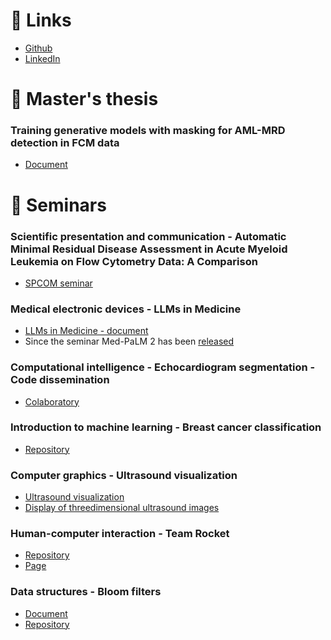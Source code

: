 # :link: Links

- [Github](https://github.com/IvanLuksic) 
- [LinkedIn](linkedin.com/in/ivanluksic/)

# :page_facing_up: Master's thesis

### Training generative models with masking for AML-MRD detection in FCM data
- [Document](https://github.com/IvanLuksic/IvanLuksic.github.io/blob/main/Seminari/Master's%20thesis%20-%20IL.pdf)


# 📂 Seminars

### Scientific presentation and communication - Automatic Minimal Residual Disease Assessment in Acute Myeloid Leukemia on Flow Cytometry Data: A Comparison
- [SPCOM seminar]()

### Medical electronic devices - LLMs in Medicine 
- [LLMs in Medicine - document](https://github.com/IvanLuksic/IvanLuksic.github.io/blob/main/Seminari/LLM_u_medicini.pdf)
- Since the seminar Med-PaLM 2 has been [released](https://arxiv.org/pdf/2305.09617.pdf)

### Computational intelligence - Echocardiogram segmentation - Code dissemination 
- [Colaboratory](https://colab.research.google.com/drive/1LtSaJN4dbfKi_GxSPR-k3ukVkU2RT5sF?usp=sharing)

### Introduction to machine learning - Breast cancer classification 
- [Repository](https://github.com/brunogrbavac/BreastCancerClassification)

### Computer graphics - Ultrasound visualization
- [Ultrasound visualization](https://github.com/IvanLuksic/IvanLuksic.github.io/blob/be09dbbc505186db1759e3180948660485e87d94/Seminari/Ra%C4%8Dunalna%20grafika%20-%20Vizualizacija%20ultrazvuka.pdf)
- [Display of threedimensional ultrasound images](https://github.com/IvanLuksic/IvanLuksic.github.io/blob/be09dbbc505186db1759e3180948660485e87d94/Seminari/Ra%C4%8Dunalna%20grafika%20-%20Vizualizacija%20ultrazvuka%20-%20Dodatak%20-%20Prikaz%20trodimenzionalne%20slike%20ultrazvuka%20na%20ra%C4%8Dunalu.pdf)

### Human-computer interaction - Team Rocket
- [Repository](https://github.com/IvanLuksic/pokemonHCI)
- [Page](https://team-rocket.vercel.app/)

### Data structures - Bloom filters
- [Document](https://github.com/IvanLuksic/IvanLuksic.github.io/blob/be09dbbc505186db1759e3180948660485e87d94/Seminari/Strukture%20podataka%20-%20Bloomovi%20filteri.pdf)
- [Repository](https://github.com/IvanLuksic/bloom-filters)
